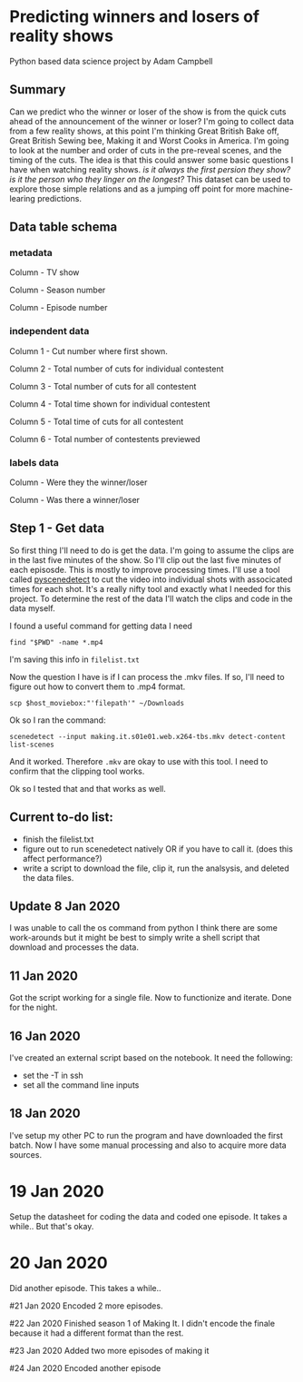 # Predicting winners and losers of reality shows
Python based data science project by Adam Campbell

## Summary
Can we predict who the winner or loser of the show is from the quick cuts ahead of the announcement of the winner or loser?  I'm going to collect data from a few reality shows, at this point I'm thinking Great British Bake off, Great British Sewing bee, Making it and Worst Cooks in America.  I'm going to look at the number and order of cuts in the pre-reveal scenes, and the timing of the cuts.  The idea is that this could answer some basic questions I have when watching reality shows.  <i> is it always the first persion they show? is it the person who they linger on the longest? </i> This dataset can be used to explore those simple relations and as a jumping off point for more machine-learing predictions. 

## Data table schema
### metadata
Column - TV show

Column - Season number 

Column - Episode number

### independent data
Column 1 - Cut number where first shown.

Column 2 - Total number of cuts for individual contestent

Column 3 - Total number of cuts for all contestent

Column 4 - Total time shown for individual contestent

Column 5 - Total time of cuts for all contestent

Column 6 - Total number of contestents previewed

### labels data
Column - Were they the winner/loser

Column - Was there a winner/loser

## Step 1 - Get data

So first thing I'll need to do is get the data.  I'm going to assume the clips are in the last five minutes of the show.  So I'll clip out the last five minutes of each episosde.  This is mostly to improve processing times.  I'll use a tool called [pyscenedetect](https://pyscenedetect.readthedocs.io/en/latest/) to cut the video into individual shots with associcated times for each shot.  It's a really nifty tool and exactly what I needed for this project.  To determine the rest of the data I'll watch the clips and code in the data myself.  

I found a useful command for getting data I need

`find "$PWD" -name *.mp4`

I'm saving this info in `filelist.txt`

Now the question I have is if I can process the .mkv files.  If so, I'll need to figure out how to convert them to .mp4 format.

`scp $host_moviebox:"'filepath'" ~/Downloads`

Ok so I ran the command:

`scenedetect --input making.it.s01e01.web.x264-tbs.mkv detect-content list-scenes`

And it worked.  Therefore `.mkv` are okay to use with this tool.  I need to confirm that the clipping tool works.

Ok so I tested that and that works as well.


## Current to-do list:
- finish the filelist.txt
- figure out to run scenedetect natively OR if you have to call it.  (does this affect performance?)
- write a script to download the file, clip it, run the analsysis, and deleted the data files.

## Update 8 Jan 2020
I was unable to call the os command from python I think there are some work-arounds but it might be best to simply write a shell script that download and processes the data. 


## 11 Jan 2020
Got the script working for a single file.  Now to functionize and iterate.  Done for the night.
 
## 16 Jan 2020
I've created an external script based on the notebook.  It need the following:
- set the -T in ssh
- set all the command line inputs

## 18 Jan 2020

I've setup my other PC to run the program and have downloaded the first batch.  Now I have some manual processing and also to acquire more data sources.

# 19 Jan 2020
Setup the datasheet for coding the data and coded one episode.  It takes a while..  But that's okay.
# 20 Jan 2020
Did another episode.  This takes a while..

#21 Jan 2020
Encoded 2 more episodes.

#22 Jan 2020
Finished season 1 of Making It.  I didn't encode the finale because it had a different format than the rest.

#23 Jan 2020
Added two more episodes of making it

#24 Jan 2020
Encoded another episode
